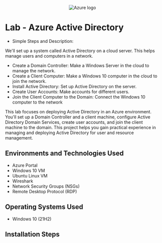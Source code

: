<p align="center">
<img src="https://i.imgur.com/4hzgUaF.jpeg" alt="Azure logo"/>
</p>

<h1>Lab - Azure Active Directory</h1>

- Simple Steps and Description:

We'll set up a system called Active Directory on a cloud server. This helps manage users and computers in a network.

- Create a Domain Controller: Make a Windows Server in the cloud to manage the network.
- Create a Client Computer: Make a Windows 10 computer in the cloud to join the network.
- Install Active Directory: Set up Active Directory on the server.
- Create User Accounts: Make accounts for different users.
- Join the Client Computer to the Domain: Connect the Windows 10 computer to the network

This lab focuses on deploying Active Directory in an Azure environment. You'll set up a Domain Controller and a client machine, configure Active Directory Domain Services, create user accounts, and join the client machine to the domain. This project helps you gain practical experience in managing and deploying Active Directory for user and resource management. <br />



<h2>Environments and Technologies Used</h2>

- Azure Portal
- Windows 10 VM
- Ubuntu Linux VM
- Wireshark
- Network Security Groups (NSGs)
- Remote Desktop Protocol (RDP)

<h2>Operating Systems Used </h2>

- Windows 10</b> (21H2)

<h2>Installation Steps</h2>
